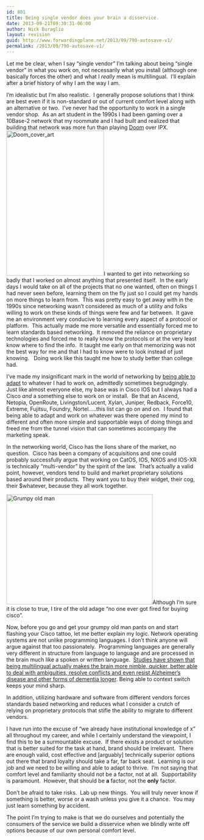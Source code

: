 ```yaml
---
id: 801
title: Being single vendor does your brain a disservice.
date: 2013-09-21T09:30:31-06:00
author: Nick Buraglio
layout: revision
guid: http://www.forwardingplane.net/2013/09/790-autosave-v1/
permalink: /2013/09/790-autosave-v1/
---
```

Let me be clear, when I say &#8220;single vendor&#8221; I&#8217;m talking about being &#8220;single vendor&#8221; in what you work on, not necessarily what you install (although one basically forces the other) and what I _really_ mean is multilingual.  I&#8217;ll explain after a brief history of why I am the way I am.

I&#8217;m idealistic but I&#8217;m also realistic.  I generally propose solutions that I think are best even if it is non-standard or out of current comfort level along with an alternative or two.  I&#8217;ve never had the opportunity to work in a single vendor shop.  As an art student in the 1990s I had been gaming over a 10Base-2 network that my roommate and I had built and realized that building that network was more fun than playing <a href="http://en.wikipedia.org/wiki/Doom_%28video_game%29" target="_blank">Doom</a> over IPX.  [<img class="alignright size-full wp-image-797" alt="Doom_cover_art" src="http://www.forwardingplane.net/wp-content/uploads/2013/09/Doom_cover_art.jpg" width="256" height="380" srcset="http://www.forwardingplane.net/wp-content/uploads/2013/09/Doom_cover_art.jpg 256w, http://www.forwardingplane.net/wp-content/uploads/2013/09/Doom_cover_art-202x300.jpg 202w" sizes="(max-width: 256px) 100vw, 256px" />](http://www.forwardingplane.net/wp-content/uploads/2013/09/Doom_cover_art.jpg)I wanted to get into networking so badly that I worked on almost anything that presented itself.  In the early days I would take on all of the projects that no one wanted, often on things I had never seen before, learning them on the fly just so I could get my hands on more things to learn from.  This was pretty easy to get away with in the 1990s since networking wasn&#8217;t considered as much of a utility and folks willing to work on these kinds of things were few and far between.  It gave me an environment very conducive to learning every aspect of a protocol or platform.  This actually made me more versatile and essentially forced me to learn standards based networking.  It removed the reliance on proprietary technologies and forced me to really know the protocols or at the very least know where to find the info.  It taught me early on that memorizing was not the best way for me and that I had to know were to look instead of just knowing.   Doing work like this taught me how to study better than college had.

I&#8217;ve made my insignificant mark in the world of networking by <a href="http://www.nickburaglio.com/2013/08/24/boba-fett-1981/" target="_blank">being able to adapt</a> to whatever I had to work on, admittedly sometimes begrudgingly.   Just like almost everyone else, my base was in Cisco IOS but I always had a Cisco _and_ a something else to work on or install.  Be that an Ascend, Netopia, OpenRoute, Livingston/Lucent, Xylan, Juniper, Redback, Force10, Extreme, Fujitsu, Foundry, Nortel&#8230;..this list can go on and on.  I found that being able to adapt and work on whatever was there opened my mind to different and often more simple and supportable ways of doing things and freed me from the tunnel vision that can sometimes accompany the marketing speak.

In the networking world, Cisco has the lions share of the market, no question.  Cisco has been a company of acquisitions and one could probably successfully argue that working on CatOS, IOS, NXOS and IOS-XR is technically &#8220;multi-vendor&#8221; by the spirit of the law.  That&#8217;s actually a valid point, however, vendors tend to build and market proprietary solutions based around their products.  They want you to buy their widget, their cog, their $whatever, because they all work together.

[<img class="alignleft size-full wp-image-791" alt="Grumpy old man" src="http://www.forwardingplane.net/wp-content/uploads/2013/09/Grumpy-old-man.jpg" width="384" height="288" srcset="http://www.forwardingplane.net/wp-content/uploads/2013/09/Grumpy-old-man.jpg 384w, http://www.forwardingplane.net/wp-content/uploads/2013/09/Grumpy-old-man-300x225.jpg 300w" sizes="(max-width: 384px) 100vw, 384px" />](http://www.forwardingplane.net/wp-content/uploads/2013/09/Grumpy-old-man.jpg)Although I&#8217;m sure it is close to true, I tire of the old adage &#8220;no one ever got fired for buying cisco&#8221;.

Now, before you go and get your grumpy old man pants on and start flashing your Cisco tattoo, let me better explain my logic. Network operating systems are not unlike programming languages. I don&#8217;t think anyone will argue against that too passionately.  Programming languages are generally very different in structure from language to language and are processed in the brain much like a spoken or written language.  <a href="http://science.time.com/2013/07/18/how-the-brain-benefits-from-being-bilingual/" target="_blank">Studies have shown that being multilingual actually makes the brain more nimble, quicker, better able to deal with ambiguities, resolve conflicts and even resist Alzheimer’s disease and other forms of dementia longer</a>. Being able to context switch keeps your mind sharp.

In addition, utilizing hardware and software from different vendors forces standards based networking and reduces what I consider a crutch of relying on proprietary protocols that stifle the ability to migrate to different vendors.

I have run into the excuse of &#8220;we already have institutional knowledge of x&#8221; all throughout my career, and while I certainly understand the viewpoint, I find this to be a surmountable excuse.  If there exists a product or solution that is better suited for the task at hand, brand should be irrelevant.  There are enough valid, cost effective and [arguably] technically superior options out there that brand loyalty should take a far, far back seat.  Learning is our job and we need to be willing and able to adapt to thrive.  I&#8217;m not saying that comfort level and familiarity should not be a factor, not at all.  Supportability is paramount.  However, that should be **a** factor, not the **only** factor.

Don&#8217;t be afraid to take risks.  Lab up new things.  You will truly never know if something is better, worse or a wash unless you give it a chance.  You may just learn something by accident.

The point I&#8217;m trying to make is that we do ourselves and potentially the consumers of the service we build a disservice when we blindly write off options because of our own personal comfort level.

&nbsp;

&nbsp;